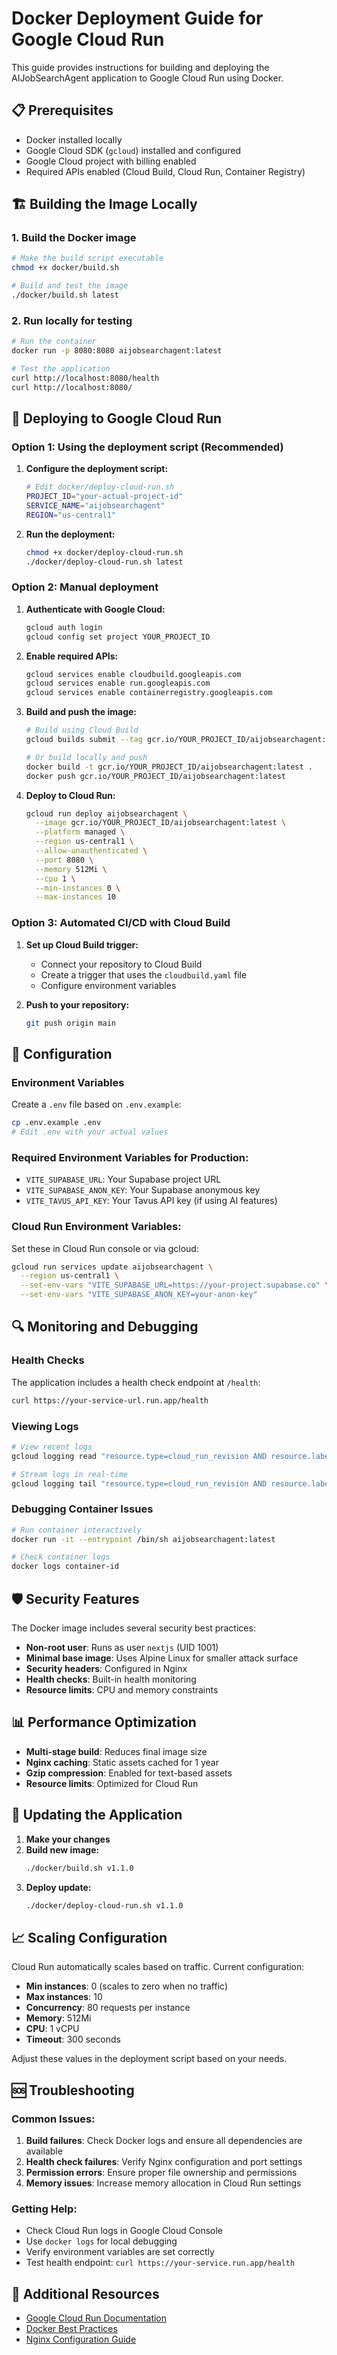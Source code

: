 # Docker Deployment Guide for Google Cloud Run

This guide provides instructions for building and deploying the AIJobSearchAgent application to Google Cloud Run using Docker.

## 📋 Prerequisites

- Docker installed locally
- Google Cloud SDK (`gcloud`) installed and configured
- Google Cloud project with billing enabled
- Required APIs enabled (Cloud Build, Cloud Run, Container Registry)

## 🏗️ Building the Image Locally

### 1. Build the Docker image

```bash
# Make the build script executable
chmod +x docker/build.sh

# Build and test the image
./docker/build.sh latest
```

### 2. Run locally for testing

```bash
# Run the container
docker run -p 8080:8080 aijobsearchagent:latest

# Test the application
curl http://localhost:8080/health
curl http://localhost:8080/
```

## 🚀 Deploying to Google Cloud Run

### Option 1: Using the deployment script (Recommended)

1. **Configure the deployment script:**
   ```bash
   # Edit docker/deploy-cloud-run.sh
   PROJECT_ID="your-actual-project-id"
   SERVICE_NAME="aijobsearchagent"
   REGION="us-central1"
   ```

2. **Run the deployment:**
   ```bash
   chmod +x docker/deploy-cloud-run.sh
   ./docker/deploy-cloud-run.sh latest
   ```

### Option 2: Manual deployment

1. **Authenticate with Google Cloud:**
   ```bash
   gcloud auth login
   gcloud config set project YOUR_PROJECT_ID
   ```

2. **Enable required APIs:**
   ```bash
   gcloud services enable cloudbuild.googleapis.com
   gcloud services enable run.googleapis.com
   gcloud services enable containerregistry.googleapis.com
   ```

3. **Build and push the image:**
   ```bash
   # Build using Cloud Build
   gcloud builds submit --tag gcr.io/YOUR_PROJECT_ID/aijobsearchagent:latest

   # Or build locally and push
   docker build -t gcr.io/YOUR_PROJECT_ID/aijobsearchagent:latest .
   docker push gcr.io/YOUR_PROJECT_ID/aijobsearchagent:latest
   ```

4. **Deploy to Cloud Run:**
   ```bash
   gcloud run deploy aijobsearchagent \
     --image gcr.io/YOUR_PROJECT_ID/aijobsearchagent:latest \
     --platform managed \
     --region us-central1 \
     --allow-unauthenticated \
     --port 8080 \
     --memory 512Mi \
     --cpu 1 \
     --min-instances 0 \
     --max-instances 10
   ```

### Option 3: Automated CI/CD with Cloud Build

1. **Set up Cloud Build trigger:**
   - Connect your repository to Cloud Build
   - Create a trigger that uses the `cloudbuild.yaml` file
   - Configure environment variables

2. **Push to your repository:**
   ```bash
   git push origin main
   ```

## 🔧 Configuration

### Environment Variables

Create a `.env` file based on `.env.example`:

```bash
cp .env.example .env
# Edit .env with your actual values
```

### Required Environment Variables for Production:

- `VITE_SUPABASE_URL`: Your Supabase project URL
- `VITE_SUPABASE_ANON_KEY`: Your Supabase anonymous key
- `VITE_TAVUS_API_KEY`: Your Tavus API key (if using AI features)

### Cloud Run Environment Variables:

Set these in Cloud Run console or via gcloud:

```bash
gcloud run services update aijobsearchagent \
  --region us-central1 \
  --set-env-vars "VITE_SUPABASE_URL=https://your-project.supabase.co" \
  --set-env-vars "VITE_SUPABASE_ANON_KEY=your-anon-key"
```

## 🔍 Monitoring and Debugging

### Health Checks

The application includes a health check endpoint at `/health`:

```bash
curl https://your-service-url.run.app/health
```

### Viewing Logs

```bash
# View recent logs
gcloud logging read "resource.type=cloud_run_revision AND resource.labels.service_name=aijobsearchagent" --limit 50

# Stream logs in real-time
gcloud logging tail "resource.type=cloud_run_revision AND resource.labels.service_name=aijobsearchagent"
```

### Debugging Container Issues

```bash
# Run container interactively
docker run -it --entrypoint /bin/sh aijobsearchagent:latest

# Check container logs
docker logs container-id
```

## 🛡️ Security Features

The Docker image includes several security best practices:

- **Non-root user**: Runs as user `nextjs` (UID 1001)
- **Minimal base image**: Uses Alpine Linux for smaller attack surface
- **Security headers**: Configured in Nginx
- **Health checks**: Built-in health monitoring
- **Resource limits**: CPU and memory constraints

## 📊 Performance Optimization

- **Multi-stage build**: Reduces final image size
- **Nginx caching**: Static assets cached for 1 year
- **Gzip compression**: Enabled for text-based assets
- **Resource limits**: Optimized for Cloud Run

## 🔄 Updating the Application

1. **Make your changes**
2. **Build new image:**
   ```bash
   ./docker/build.sh v1.1.0
   ```
3. **Deploy update:**
   ```bash
   ./docker/deploy-cloud-run.sh v1.1.0
   ```

## 📈 Scaling Configuration

Cloud Run automatically scales based on traffic. Current configuration:

- **Min instances**: 0 (scales to zero when no traffic)
- **Max instances**: 10
- **Concurrency**: 80 requests per instance
- **Memory**: 512Mi
- **CPU**: 1 vCPU
- **Timeout**: 300 seconds

Adjust these values in the deployment script based on your needs.

## 🆘 Troubleshooting

### Common Issues:

1. **Build failures**: Check Docker logs and ensure all dependencies are available
2. **Health check failures**: Verify Nginx configuration and port settings
3. **Permission errors**: Ensure proper file ownership and permissions
4. **Memory issues**: Increase memory allocation in Cloud Run settings

### Getting Help:

- Check Cloud Run logs in Google Cloud Console
- Use `docker logs` for local debugging
- Verify environment variables are set correctly
- Test health endpoint: `curl https://your-service.run.app/health`

## 📝 Additional Resources

- [Google Cloud Run Documentation](https://cloud.google.com/run/docs)
- [Docker Best Practices](https://docs.docker.com/develop/dev-best-practices/)
- [Nginx Configuration Guide](https://nginx.org/en/docs/)